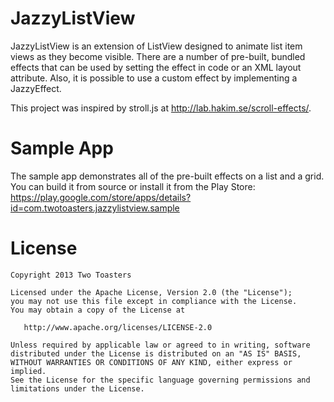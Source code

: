 JazzyListView
=================

JazzyListView is an extension of ListView designed to animate list item views as
they become visible. There are a number of pre-built, bundled effects that can be used
by setting the effect in code or an XML layout attribute. Also, it is possible to use a
custom effect by implementing a JazzyEffect.

This project was inspired by stroll.js at <http://lab.hakim.se/scroll-effects/>.

Sample App
==========

The sample app demonstrates all of the pre-built effects on a list and a grid. You can build it from source or install it from the Play Store: <https://play.google.com/store/apps/details?id=com.twotoasters.jazzylistview.sample>

License
=======

    Copyright 2013 Two Toasters

    Licensed under the Apache License, Version 2.0 (the "License");
    you may not use this file except in compliance with the License.
    You may obtain a copy of the License at

       http://www.apache.org/licenses/LICENSE-2.0

    Unless required by applicable law or agreed to in writing, software
    distributed under the License is distributed on an "AS IS" BASIS,
    WITHOUT WARRANTIES OR CONDITIONS OF ANY KIND, either express or implied.
    See the License for the specific language governing permissions and
    limitations under the License.
